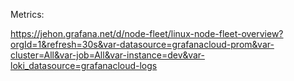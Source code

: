 
Metrics:

https://jehon.grafana.net/d/node-fleet/linux-node-fleet-overview?orgId=1&refresh=30s&var-datasource=grafanacloud-prom&var-cluster=All&var-job=All&var-instance=dev&var-loki_datasource=grafanacloud-logs

